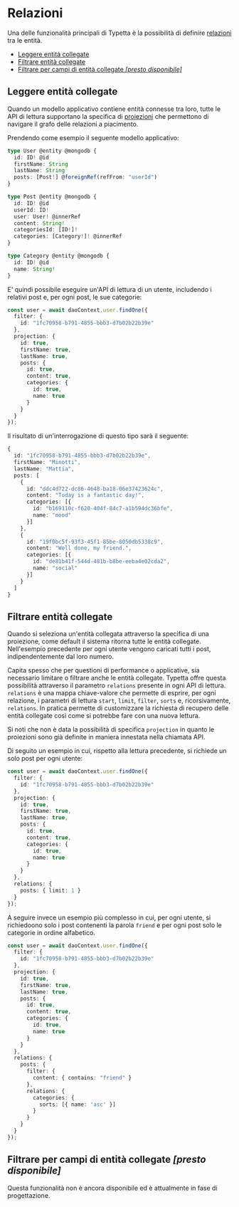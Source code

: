 # Relazioni

Una delle funzionalità principali di Typetta è la possibilità di definire [relazioni](../data-model/relations.md) tra le entità. 

  - [Leggere entità collegate](#leggere-entità-collegate)
  - [Filtrare entità collegate](#filtrare-entità-collegate)
  - [Filtrare per campi di entità collegate *[presto disponibile]*](#filtrare-per-campi-di-entità-collegate-presto-disponibile)

## Leggere entità collegate

Quando un modello applicativo contiene entità connesse tra loro, tutte le API di lettura supportano la specifica di [proiezioni](projections.md) che permettono di navigare il grafo delle relazioni a piacimento. 

Prendendo come esempio il seguente modello applicativo:

```typescript
type User @entity @mongodb {
  id: ID! @id
  firstName: String
  lastName: String
  posts: [Post!] @foreignRef(refFrom: "userId")
}

type Post @entity @mongodb {
  id: ID! @id
  userId: ID!
  user: User! @innerRef
  content: String!
  categoriesId: [ID!]!
  categories: [Category!]! @innerRef
}

type Category @entity @mongodb {
  id: ID! @id
  name: String!
}
```

E' quindi possibile eseguire un'API di lettura di un utente, includendo i relativi post e, per ogni post, le sue categorie:

```typescript
const user = await daoContext.user.findOne({ 
  filter: { 
    id: "1fc70958-b791-4855-bbb3-d7b02b22b39e"
  },
  projection: {
    id: true,
    firstName: true,
    lastName: true,
    posts: {
      id: true,
      content: true,
      categories: {
        id: true,
        name: true
      }
    }
  }
});
```

Il risultato di un'interrogazione di questo tipo sarà il seguente:
```typescript
{
  id: "1fc70958-b791-4855-bbb3-d7b02b22b39e",
  firstName: "Minotti",
  lastName: "Mattia",
  posts: [
    {
      id: "ddc4d722-dc86-4648-ba18-06e37423624c",
      content: "Today is a fantastic day!",
      categories: [{
        id: "b169110c-f620-404f-84c7-a1b594dc36bfe",
        name: "mood"
      }]
    },
    {
      id: "19f0bc5f-93f3-45f1-85be-8050db5338c9",
      content: "Well done, my friend.",
      categories: [{
        id: "de81b41f-544d-481b-b8be-eeba4e02cda2",
        name: "social"
      }]
    }
  ]
}
```

## Filtrare entità collegate

Quando si seleziona un'entità collegata attraverso la specifica di una proiezione, come default il sistema ritorna tutte le entità collegate. Nell'esempio precedente per ogni utente vengono caricati tutti i post, indipendentemente dal loro numero.

Capita spesso che per questioni di performance o applicative, sia necessario limitare o filtrare anche le entità collegate. Typetta offre questa possibilità attraverso il parametro `relations` presente in ogni API di lettura. `relations` è una mappa chiave-valore che permette di esprire, per ogni relazione, i parametri di lettura `start`, `limit`, `filter`, `sorts` e, ricorsivamente, `relations`. In pratica permette di customizzare la richiesta di recupero delle entità collegate così come si potrebbe fare con una nuova lettura.

Si noti che non è data la possibilità di specifica `projection` in quanto le proiezioni sono già definite in maniera innestata nella chiamata API.

Di seguito un esempio in cui, rispetto alla lettura precedente, si richiede un solo post per ogni utente:

```typescript
const user = await daoContext.user.findOne({ 
  filter: { 
    id: "1fc70958-b791-4855-bbb3-d7b02b22b39e"
  },
  projection: {
    id: true,
    firstName: true,
    lastName: true,
    posts: {
      id: true,
      content: true,
      categories: {
        id: true,
        name: true
      }
    }
  },
  relations: {
    posts: { limit: 1 }
  }
});
```

A seguire invece un esempio più complesso in cui, per ogni utente, si richiedoono solo i post contenenti la parola ``friend`` e per ogni post solo le categorie in ordine alfabetico.

```typescript
const user = await daoContext.user.findOne({ 
  filter: { 
    id: "1fc70958-b791-4855-bbb3-d7b02b22b39e"
  },
  projection: {
    id: true,
    firstName: true,
    lastName: true,
    posts: {
      id: true,
      content: true,
      categories: {
        id: true,
        name: true
      }
    }
  },
  relations: {
    posts: { 
      filter: { 
        content: { contains: "friend" }
      },
      relations: {
        categories: {
          sorts: [{ name: 'asc' }]
        }
      }
    }
  }
});
```

## Filtrare per campi di entità collegate *[presto disponibile]*

Questa funzionalità non è ancora disponibile ed è attualmente in fase di progettazione.